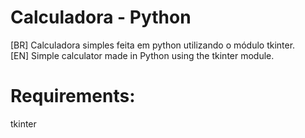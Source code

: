 # Calculadora - Python
[BR] Calculadora simples feita em python utilizando o módulo tkinter. <br>
[EN] Simple calculator made in Python using the tkinter module.

# Requirements:
tkinter
